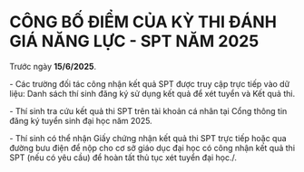 # CÔNG BỐ ĐIỂM CỦA KỲ THI ĐÁNH GIÁ NĂNG LỰC - SPT NĂM 2025

Trước ngày **15/6/2025**. 

\- Các trường đối tác công nhận kết quả SPT được truy cập trực tiếp vào dữ liệu: Danh sách thí sinh đăng ký sử dụng kết quả để xét tuyển và Kết quả thi. 

\- Thí sinh tra cứu kết quả thi SPT trên tài khoản cá nhân tại Cổng thông tin đăng ký tuyển sinh đại học năm 2025. 

\- Thí sinh có thể nhận Giấy chứng nhận kết quả thi SPT trực tiếp hoặc qua đường bưu điện để nộp cho cơ sở giáo dục đại học có công nhận kết quả thi SPT (nếu có yêu cầu) để hoàn tất thủ tục xét tuyển đại học./.